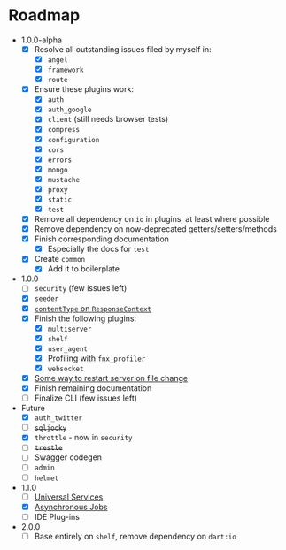 # Roadmap

* 1.0.0-alpha
  * [x] Resolve all outstanding issues filed by myself in:
    * [x] `angel`
    * [x] `framework`
    * [x] `route`
  * [x] Ensure these plugins work:
    * [x] `auth`
    * [x] `auth_google`
    * [x] `client` (still needs browser tests)
    * [x] `compress`
    * [x] `configuration`
    * [x] `cors`
    * [x] `errors`
    * [x] `mongo`
    * [x] `mustache`
    * [x] `proxy`
    * [x] `static`
    * [x] `test`
  * [x] Remove all dependency on `io` in plugins, at least where possible
  * [x] Remove dependency on now-deprecated getters/setters/methods
  * [x] Finish corresponding documentation
    * [x] Especially the docs for `test`
  * [x] Create `common`
    * [x] Add it to boilerplate

* 1.0.0
  * [ ] `security` (few issues left)
  * [x] `seeder`
  * [x] [`contentType` on `ResponseContext`](https://github.com/angel-dart/framework/issues/31)
  * [x] Finish the following plugins:
    * [x] `multiserver`
    * [x] `shelf`
    * [x] `user_agent`
    * [x] Profiling with `fnx_profiler`
    * [x] `websocket`
  * [x] [Some way to restart server on file change](https://github.com/angel-dart/cli/issues/12)
  * [x] Finish remaining documentation
  * [ ] Finalize CLI (few issues left)
  
* Future
  * [x] `auth_twitter`
  * [ ] ~~`sqljocky`~~
  * [x] `throttle` - now in `security`
  * [ ] ~~`trestle`~~
  * [ ] Swagger codegen
  * [ ] `admin`
  * [ ] `helmet`
  
* 1.1.0
  * [ ] [Universal Services](https://github.com/angel-dart/universal)
  * [x] [Asynchronous Jobs](https://github.com/angel-dart/task)
  * [ ] IDE Plug-ins
 
* 2.0.0
  * [ ] Base entirely on `shelf`, remove dependency on `dart:io`
